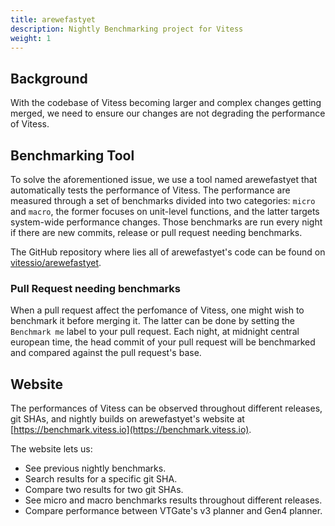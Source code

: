 ```yaml
---
title: arewefastyet
description: Nightly Benchmarking project for Vitess
weight: 1
---
```


## Background

With the codebase of Vitess becoming larger and complex changes getting merged, we need to ensure our changes are not degrading the performance of Vitess.

## Benchmarking Tool

To solve the aforementioned issue, we use a tool named arewefastyet that automatically tests the performance of Vitess. The performance are measured through a set of benchmarks divided into two categories: `micro` and `macro`, the former focuses on unit-level functions, and the latter targets system-wide performance changes. Those benchmarks are run every night if there are new commits, release or pull request needing benchmarks.   

The GitHub repository where lies all of arewefastyet's code can be found on [vitessio/arewefastyet](https://github.com/vitessio/arewefastyet).

### Pull Request needing benchmarks

When a pull request affect the perfomance of Vitess, one might wish to benchmark it before merging it. The latter can be done by setting the `Benchmark me` label to your pull request. Each night, at midnight central european time, the head commit of your pull request will be benchmarked and compared against the pull request's base.

## Website

The performances of Vitess can be observed throughout different releases, git SHAs, and nightly builds on arewefastyet's website at [https://benchmark.vitess.io](https://benchmark.vitess.io).

The website lets us:

* See previous nightly benchmarks.
* Search results for a specific git SHA.
* Compare two results for two git SHAs.
* See micro and macro benchmarks results throughout different releases.
* Compare performance between VTGate's v3 planner and Gen4 planner.

